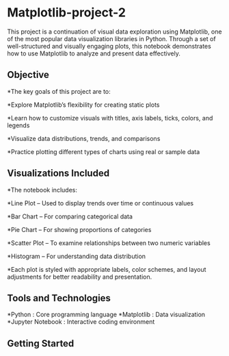 # Matplotlib-project-2
This project is a continuation of visual data exploration using Matplotlib, one of the most popular data visualization libraries in Python. Through a set of well-structured and visually engaging plots, this notebook demonstrates how to use Matplotlib to analyze and present data effectively.

## Objective
*The key goals of this project are to:

*Explore Matplotlib’s flexibility for creating static plots

*Learn how to customize visuals with titles, axis labels, ticks, colors, and legends

*Visualize data distributions, trends, and comparisons

*Practice plotting different types of charts using real or sample data

## Visualizations Included
*The notebook includes:

*Line Plot – Used to display trends over time or continuous values

*Bar Chart – For comparing categorical data

*Pie Chart – For showing proportions of categories

*Scatter Plot – To examine relationships between two numeric variables

*Histogram – For understanding data distribution

*Each plot is styled with appropriate labels, color schemes, and layout adjustments for better readability and presentation.

## Tools and Technologies
*Python	: Core programming language
*Matplotlib	: Data visualization
*Jupyter Notebook :	Interactive coding environment

## Getting Started



